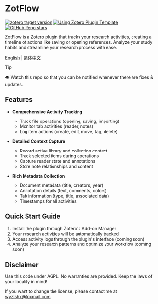 # ZotFlow

[![zotero target version](https://img.shields.io/badge/Zotero-7-green?style=flat-square&logo=zotero&logoColor=CC2936)](https://www.zotero.org)
[![Using Zotero Plugin Template](https://img.shields.io/badge/Using-Zotero%20Plugin%20Template-blue?style=flat-square&logo=github)](https://github.com/windingwind/zotero-plugin-template)
[![GitHub Repo stars](https://img.shields.io/github/stars/etShaw-zh/ZotFlow?label=ZotFlow&style=flat-square)](https://github.com/etShaw-zh/ZotFlow)

ZotFlow is a [Zotero](https://www.zotero.org/) plugin that tracks your research activities, creating a timeline of actions like saving or opening references. Analyze your study habits and streamline your research process with ease.

[English](README.md) | [简体中文](doc/README-zhCN.md)

> [!tip]
> 👁 Watch this repo so that you can be notified whenever there are fixes & updates.

## Features

- **Comprehensive Activity Tracking**
  - Track file operations (opening, saving, importing)
  - Monitor tab activities (reader, notes)
  - Log item actions (create, edit, move, tag, delete)
- **Detailed Context Capture**

  - Record active library and collection context
  - Track selected items during operations
  - Capture reader state and annotations
  - Store note relationships and content

- **Rich Metadata Collection**
  - Document metadata (title, creators, year)
  - Annotation details (text, comments, colors)
  - Tab information (type, title, associated data)
  - Timestamps for all activities

## Quick Start Guide

1. Install the plugin through Zotero's Add-on Manager
2. Your research activities will be automatically tracked
3. Access activity logs through the plugin's interface (coming soon)
4. Analyze your research patterns and optimize your workflow (coming soon)

## Disclaimer

Use this code under AGPL. No warranties are provided. Keep the laws of your locality in mind!

If you want to change the license, please contact me at <wyzlshx@foxmail.com>
